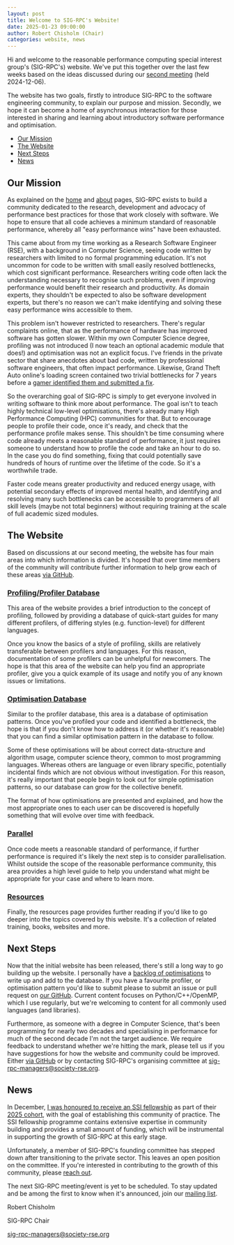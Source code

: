 ```yaml
---
layout: post
title: Welcome to SIG-RPC's Website!
date: 2025-01-23 09:00:00
author: Robert Chisholm (Chair)
categories: website, news
---
```


Hi and welcome to the reasonable performance computing special interest group's (SIG-RPC's) website. We've put this together over the last few weeks based on the ideas discussed during our [second meeting](https://github.com/sig-rpc/minutes/pull/3) (held 2024-12-06).

The website has two goals, firstly to introduce SIG-RPC to the software engineering community, to explain our purpose and mission. Secondly, we hope it can become a home of asynchronous interaction for those interested in sharing and learning about introductory software performance and optimisation.

- [Our Mission](#our-mission)
- [The Website](#the-website)
- [Next Steps](#next-steps)
- [News](#news)

## Our Mission

As explained on the [home](/) and [about](/about/) pages, SIG-RPC exists to build a community dedicated to the research, development and advocacy of performance best practices for those that work closely with software. We hope to ensure that all code achieves a minimum standard of reasonable performance, whereby all "easy performance wins" have been exhausted.

This came about from my time working as a Research Software Engineer (RSE), with a background in Computer Science, seeing code written by researchers with limited to no formal programming education. It's not uncommon for code to be written with small easily resolved bottlenecks, which cost significant performance. Researchers writing code often lack the understanding necessary to recognise such problems, even if improving performance would benefit their research and productivity. As domain experts, they shouldn't be expected to also be software development experts, but there's no reason we can't make identifying and solving these easy performance wins accessible to them.

This problem isn't however restricted to researchers. There's regular complaints online, that as the performance of hardware has improved software has gotten slower. Within my own Computer Science degree, profiling was not introduced (I now teach an optional academic module that does!) and optimisation was not an explicit focus. I've friends in the private sector that share anecdotes about bad code, written by professional software engineers, that often impact performance. Likewise, Grand Theft Auto online's loading screen contained two trivial bottlenecks for 7 years before a [gamer identified them and submitted a fix](https://nee.lv/2021/02/28/How-I-cut-GTA-Online-loading-times-by-70/).

So the overarching goal of SIG-RPC is simply to get everyone involved in writing software to think more about performance. The goal isn't to teach highly technical low-level optimisations, there's already many High Performance Computing (HPC) communities for that. But to encourage people to profile their code, once it's ready, and check that the performance profile makes sense. This shouldn't be time consuming where code already meets a reasonable standard of performance, it just requires someone to understand how to profile the code and take an hour to do so. In the case you do find something, fixing that could potentially save hundreds of hours of runtime over the lifetime of the code. So it's a worthwhile trade.

Faster code means greater productivity and reduced energy usage, with potential secondary effects of improved mental health, and identifying and resolving many such bottlenecks can be accessible to programmers of all skill levels (maybe not total beginners) without requiring training at the scale of full academic sized modules.

## The Website

Based on discussions at our second meeting, the website has four main areas into which information is divided. It's hoped that over time members of the community will contribute further information to help grow each of these areas [via GitHub](https://github.com/sig-rpc/sig-rpc.github.io/issues/new/choose).

### [Profiling/Profiler Database](/profiling/)

This area of the website provides a brief introduction to the concept of profiling, followed by providing a database of quick-start guides for many different profilers, of differing styles (e.g. function-level) for different languages.

Once you know the basics of a style of profiling, skills are relatively transferable between profilers and languages. For this reason, documentation of some profilers can be unhelpful for newcomers. The hope is that this area of the website can help you find an appropriate profiler, give you a quick example of its usage and notify you of any known issues or limitations.


### [Optimisation Database](/optimisations/)

Similar to the profiler database, this area is a database of optimisation patterns. Once you've profiled your code and identified a bottleneck, the hope is that if you don't know how to address it (or whether it's reasonable) that you can find a similar optimisation pattern in the database to follow.

Some of these optimisations will be about correct data-structure and algorithm usage, computer science theory, common to most programming languages. Whereas others are language or even library specific, potentially incidental finds which are not obvious without investigation. For this reason, it's really important that people begin to look out for simple optimisation patterns, so our database can grow for the collective benefit.

The format of how optimisations are presented and explained, and how the most appropriate ones to each user can be discovered is hopefully something that will evolve over time with feedback.

### [Parallel](/parallel/)

Once code meets a reasonable standard of performance, if further performance is required it's likely the next step is to consider parallelisation. Whilst outside the scope of the reasonable performance community, this area provides a high level guide to help you understand what might be appropriate for your case and where to learn more.

### [Resources](/resources/)

Finally, the resources page provides further reading if you'd like to go deeper into the topics covered by this website. It's a collection of related training, books, websites and more.

## Next Steps

Now that the initial website has been released, there's still a long way to go building up the website. I personally have a [backlog of optimisations](https://github.com/sig-rpc/sig-rpc.github.io/issues/8) to write up and add to the database. If you have a favourite profiler, or optimisation pattern you'd like to submit please to submit an issue or pull request on [our GitHub](https://github.com/sig-rpc/sig-rpc.github.io). Current content focuses on Python/C++/OpenMP, which I use regularly, but we're welcoming to content for all commonly used languages (and libraries).

Furthermore, as someone with a degree in Computer Science, that's been programming for nearly two decades and specialising in performance for much of the second decade I'm not the target audience. We require feedback to understand whether we're hitting the mark, please tell us if you have suggestions for how the website and community could be improved. Either [via GitHub](https://github.com/sig-rpc/sig-rpc.github.io/issues/new/choose) or by contacting SIG-RPC's organising committee at [sig-rpc-managers@society-rse.org](mailto:sig-rpc-managers@society-rse.org).

## News

In December, [I was honoured to receive an SSI fellowship](https://www.software.ac.uk/fellowship-programme/robert-chisholm) as part of their [2025 cohort](https://www.software.ac.uk/news/introducing-2025-fellowship-cohort-insights-and-celebrations), with the goal of establishing this community of practice. The SSI fellowship programme contains extensive expertise in community building and provides a small amount of funding, which will be instrumental in supporting the growth of SIG-RPC at this early stage.

Unfortunately, a member of SIG-RPC's founding committee has stepped down after transitioning to the private sector. This leaves an open position on the committee. If you're interested in contributing to the growth of this community, please [reach out](mailto:sig-rpc-managers@society-rse.org).

The next SIG-RPC meeting/event is yet to be scheduled. To stay updated and be among the first to know when it's announced, join our [mailing list](https://groups.google.com/a/society-rse.org/g/sig-rpc).

Robert Chisholm

SIG-RPC Chair

[sig-rpc-managers@society-rse.org](mailto:sig-rpc-managers@society-rse.org)
